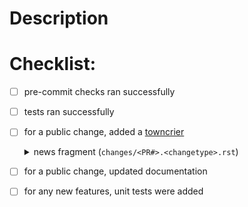 <!---
Thanks for contributing to asdf!

Your PR should trigger the CI (after approval for first-time contributors)
which will:

- check your code for 'style' using pre-commit
- run your PR against the asdf unit tests for various OSes, python versions, and dependency versions
- perform a test build of your PR

It is highly recommended that you run some of these tests locally by:

- [installing pre-commit](https://pre-commit.com/#quick-start)
- [running pytest](https://docs.pytest.org/en/7.1.x/getting-started.html)

This will increase the chances your PR will pass the required CI tests.
-->

# Description

<!--
Please describe what this PR accomplishes.
If the changes are non-obvious, please explain how they work.
If this PR adds a new feature please include tests and documentation.
If this PR fixes an issue, please add closing keywords (eg 'fixes #XXX')
-->

# Checklist:

- [ ] pre-commit checks ran successfully
- [ ] tests ran successfully
- [ ] for a public change, added a [towncrier](https://towncrier.readthedocs.io/en/stable/) <details><summary>news fragment (`changes/<PR#>.<changetype>.rst`)</summary>

    - ``changes/<PR#>.feature.rst``: new feature
    - ``changes/<PR#>.bugfix.rst``: bug fix
    - ``changes/<PR#>.doc.rst``: documentation change
    - ``changes/<PR#>.removal.rst``: deprecation or removal of public API
    - ``changes/<PR#>.misc.rst``: not of interest to users; use an empty file
  </details>
- [ ] for a public change, updated documentation
- [ ] for any new features, unit tests were added
